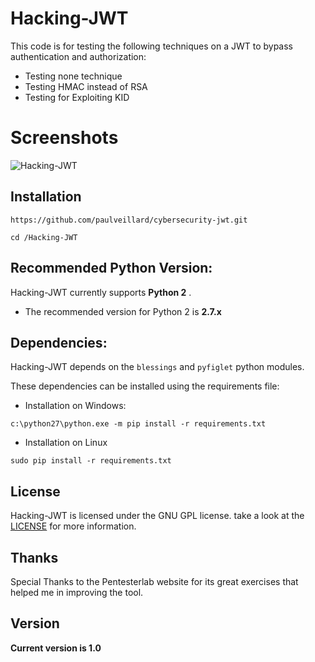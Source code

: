 # Hacking-JWT
This code is for testing the following techniques on a JWT to bypass authentication and authorization:

* Testing none technique
* Testing HMAC instead of RSA
* Testing for Exploiting KID

# Screenshots

![Hacking-JWT](https://i.ibb.co/7KDCSzb/1.png "Hacking-JWT in action")

## Installation

```
https://github.com/paulveillard/cybersecurity-jwt.git
```

```
cd /Hacking-JWT
```


## Recommended Python Version:

Hacking-JWT currently supports **Python 2** .

* The recommended version for Python 2 is **2.7.x**

## Dependencies:

Hacking-JWT depends on the `blessings` and `pyfiglet` python modules.

These dependencies can be installed using the requirements file:

- Installation on Windows:
```
c:\python27\python.exe -m pip install -r requirements.txt
```
- Installation on Linux
```
sudo pip install -r requirements.txt
```

## License

Hacking-JWT is licensed under the GNU GPL license. take a look at the [LICENSE](https://github.com/keramatAlijani/Hacking-JWT/blob/master/LICENSE) for more information.

## Thanks
Special Thanks to the Pentesterlab website for its great exercises that helped me in improving the tool.

## Version
**Current version is 1.0**
